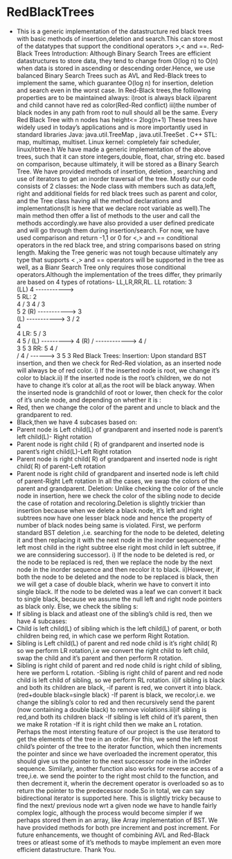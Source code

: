 # RedBlackTrees
- This is a generic implementation of the datastructure red black trees with basic methods of insertion,deletion and search.This can store most of the datatypes that support the conditional operators >,< and ==.
Red­Black Trees
Introduction:
Although Binary Search Trees are efficient datastructures to store data, they tend to change
from O(log n) to O(n) when data is stored in ascending or descending order.Hence, we use
balanced Binary Search Trees such as AVL and Red-Black trees to implement the same, which
guarantee O(log n) for insertion, deletion and search even in the worst case.
In Red-Black trees,the folllowing properties are to be maintained always:
i)root is always black
ii)parent and child cannot have red as color(Red-Red conflict)
iii)the number of black nodes in any path from root to null should all be the same.
Every Red Black Tree with n nodes has height<= 2log(n+1)
These trees have widely used in today’s applications and is more importantly used in standard
libraries
Java: java.util.TreeMap , java.util.TreeSet .
C++ STL: map, multimap, multiset.
Linux kernel: completely fair scheduler, linux/rbtree.h
We have made a generic implementation of the above trees, such that it can store
integers,double, float, char, string etc. based on comparison, because ultimately, it will be
stored as a Binary Search Tree.
We have provided methods of insertion, deletion , searching and use of iterators to get an
inorder traversal of the tree.
Mostly our code consists of 2 classes: the Node class with members such as data,left, right and
additional fields for red black trees such as parent and color, and the Tree class having all the
method declarations and implementations(It is here that we declare root variable as well).The
main method then offer a list of methods to the user and call the methods accordingly.we have
also provided a user defined predicate and will go through them during insertion/search. For
now, we have used comparison and return -1,1 or 0 for <,> and == conditional operators in the
red black tree, and string comparisons based on string length.
Making the Tree generic was not tough because ultimately any type that supports < ,> and ==
operators will be supported in the tree as well, as a Bianr Search Tree only requires those
conditional operators.Although the implementation of the trees differ, they primarily are based on 4 types of
rotations- LL,LR,RR,RL.
LL rotation:
3
\
(LL)
4
----------->
\
5
RL:
2
\
4
/
3
4
/
3
\
5
2
(R)
----------->
3
\
(L)
----------->
3
/
2
\
4
\
4
LR:
5
/
3
\
4
5
/
(L)
--------->
4
(R)
/
------------>
4
/
\
3
5
3
RR:
5
4
/ \
/
4
/
------>
3
5
3
Red Black Trees:
Insertion:
Upon standard BST insertion, and then we check for Red-Red violation, as an inserted node
will always be of red color.
i) If the inserted node is root, we change it’s color to black.ii) If the inserted node is the root’s children, we do not have to change it’s color at all,as the
root will be black anyway.
When the inserted node is grandchild of root or lower, then check for the color of it’s uncle
node, and depending on whether it is :
- Red, then we change the color of the parent and uncle to black and the grandparent to red.
- Black,then we have 4 subcases based on:
- Parent node is Left child(L) of grandparent and inserted node is parent’s left child(L)- Right
rotation
- Parent node is right child ( R) of grandparent and inserted node is parent’s right child(L)-Left
Right rotation
- Parent node is right child( R) of grandparent and inserted node is right child( R) of parent-Left
rotation
- Parent node is right child of grandparent and inserted node is left child of parent-Right Left
rotation
In all the cases, we swap the colors of the parent and grandparent.
Deletion:
Unlike checking the color of the uncle node in insertion, here we check the color of the sibling
node to decide the case of rotation and recoloring.Deletion is slightly trickier than insertion
because when we delete a black node, it’s left and right subtrees now have one lesser black
node and hence the property of number of black nodes being same is violated.
First, we perform standard BST deletion ,i.e. searching for the node to be deleted, deleting it
and then replacing it with the next node in the inorder sequence(the left most child in the right
subtree else right most child in left subtree, if we are connsidering successor).
i) If the node to be deleted is red, or the node to be replaced is red, then we replace the node by
the next node in the inorder sequence and then recolor it to black.
ii)However, if both the node to be deleted and the node to be replaced is black, then we will get
a case of double black, wherin we have to convert it into single black. If the node to be deleted
was a leaf we can convert it back to single black, because we assume the null left and right
node pointers as black only.
Else, we check the sibling s:
- If sibling is black and atleast one of the sibling’s child is red, then we have 4 subcases:
- Child is left child(L) of sibling which is the left child(L) of parent, or both children
being red, in which case we perform Right Rotation.
- Sibling is Left child(L) of parent and red node child is it’s right child( R) so we
perform
LR rotation,i.e we convert the right child to left child, swap the child
and it’s parent and then perform R rotation.
- Sibling is right child of parent and red node child is right child of sibling, here we
perform L rotation.
-Sibling is right child of parent and red node child is left child of sibling, so we perform
RL rotation.
ii)if sibling is black and both its children are black,
-if parent is red, we convert it into black.(red+double black=single black)
-If parent is black, we recolor,i.e. we change the sibling’s color to red and then
recursively send
the parent (now containing a double black) to remove violations.iii)if sibling is red,and both its children black
-If sibling is left child of it’s parent, then we make R rotation
-If it is right child then we make an L rotation.
Perhaps the most intersting feature of our project is the use iteratord to get the elements of the
tree in an order. For this, we send the left most child’s pointer of the tree to the iterator
function, which then increments the pointer and since we have overloaded the increment
operator, this should give us the pointer to the next successor node in the inOrder sequence.
Similarly, another function also works for reverse access of a tree,i.e. we send the pointer to the
right most child to the function, and then decrement it, wherin the decrement operator is
overloaded so as to return the pointer to the predecessor node.So in total, we can say
bidirectional iterator is supported here.
This is slightly tricky because to find the next/ previous node wrt a given node we have to
handle fairly complex logic, although the process would become simpler if we perhaps stored
them in an array, like Array implementation of BST.
We have provided methods for both pre increment and post increment.
For future enhancements, we thought of combining AVL and Red-Black trees or atleast some of
it’s methods to maybe implement an even more efficient datastructure.
Thank You.
